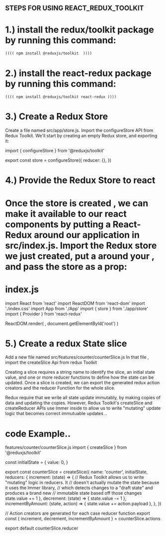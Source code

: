 ## STEPS FOR USING REACT_REDUX_TOOLKIT

# 1.) install the redux/toolkit package by running this command:
    (((( npm install @reduxjs/toolkit  ))))


# 2.) install the react-redux package by running this command:
 <!-- can run only this command for installing redux toolkit and also react-redux at once -->
    (((( npm install @reduxjs/toolkit react-redux ))))


# 3.) Create a Redux Store​
Create a file named src/app/store.js. Import the configureStore API from Redux Toolkit. We'll start by creating an empty Redux store, and exporting it:

import { configureStore } from '@reduxjs/toolkit'

export const store = configureStore({
  reducer: {},
})

# 4.) Provide the Redux Store to react
Once the store is created , we can make it available to our react components by putting a React-Redux <Provider> around our 
application in src/index.js. Import the Redux store we just created, put a <Provider> around your <App> , and pass the store as a prop:
==================
index.js
====================
import React from 'react'
import ReactDOM from 'react-dom'
import './index.css'
import App from './App'
import { store } from './app/store'
import { Provider } from 'react-redux'

ReactDOM.render(
  <Provider store={store}>
    <App />
  </Provider>,
  document.getElementById('root')
)

# 5.) Create a redux State slice 

Add a new file named src/features/counter/counterSlice.js
In that file , import the createSlice Api from redux Toolkit

Creating  a slice requires a string name to identify the slice, an initial state value, and one or more reducer functions to define how the state can be updated. Once a slice is created, we can export the generated redux action creators and the reducer Function for the whole slice.

Redux require that we write all state update immutably, by making copies of data and updating the copies. However, Redux Toolkit's createSlice and createReducer APIs use Immer inside to allow us to write "mutating" update logic that becomes correct immutuable updates ..

# code Example..
features/counter/counterSlice.js
import { createSlice } from '@reduxjs/toolkit'

const initialState = {
  value: 0,
}

export const counterSlice = createSlice({
  name: 'counter',
  initialState,
  reducers: {
    increment: (state) => {
      // Redux Toolkit allows us to write "mutating" logic in reducers. It
      // doesn't actually mutate the state because it uses the Immer library,
      // which detects changes to a "draft state" and produces a brand new
      // immutable state based off those changes
      state.value += 1
    },
    decrement: (state) => {
      state.value -= 1
    },
    incrementByAmount: (state, action) => {
      state.value += action.payload
    },
  },
})

// Action creators are generated for each case reducer function
export const { increment, decrement, incrementByAmount } = counterSlice.actions

export default counterSlice.reducer